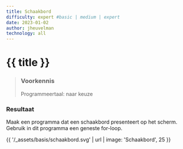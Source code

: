 ```yaml
---
title: Schaakbord
difficulty: expert #basic | medium | expert
date: 2023-01-02
author: jheuvelman
technology: all
---
```




# {{ title }}

> ### Voorkennis
> Programmeertaal: naar keuze

### Resultaat
Maak een programma dat een schaakbord presenteert op het scherm. Gebruik
in dit programma een geneste for-loop.

  
{{ '/_assets/basis/schaakbord.svg' | url | image: 'Schaakbord', 25 }}
